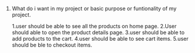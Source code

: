 1. What do i want in my project or basic purpose or funtionality of my project.

	1.user should be able to see all the products on home page.
	2.User should able to open the product details page.
	3.user should be able to add products to the cart.
	4.user should be able to see cart items.
	5.user should be ble to checkout items.